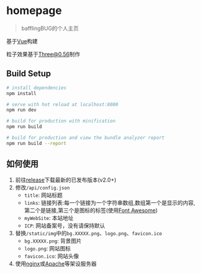 # homepage

> bafflingBUG的个人主页

基于[Vue](https://vuejs.org/)构建

粒子效果基于[Three@0.56](https://threejs.org/)制作

## Build Setup

``` bash
# install dependencies
npm install

# serve with hot reload at localhost:8080
npm run dev

# build for production with minification
npm run build

# build for production and view the bundle analyzer report
npm run build --report
```

## 如何使用
1. 前往[release](https://github.com/bafflingbug/homepage/releases)下载最新的已发布版本(v2.0+)
2. 修改`/api/config.json`
    - `title`: 网站标题
    - `links`: 链接列表:每一个链接为一个字符串数组,数组第一个是显示的内容,第二个是链接,第三个是图标的标签(使用[Font Awesome](http://fontawesome.io/))
    - `myWebSite`: 本站地址
    - `ICP`: 网站备案号，没有请保持默认
3. 替换`/static/img`中的`bg.XXXXX.png`、`logo.png`、`favicon.ico`
    - `bg.XXXXX.png`: 背景图片
    - `logo.png`: 网站图标
    - `favicon.ico`: 网站头像
4. 使用[nginx](http://nginx.org/)或[Apache](http://httpd.apache.org/)等架设服务器